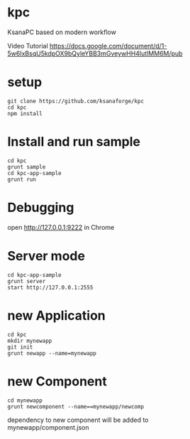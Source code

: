kpc
===

KsanaPC based on modern workflow

Video Tutorial
https://docs.google.com/document/d/1-5w6IxBsqU5kdpOX9bQyleYBB3mGveywHH4IutlMM6M/pub

setup
====
    git clone https://github.com/ksanaforge/kpc
    cd kpc
    npm install

Install and run sample
====
    cd kpc
    grunt sample
    cd kpc-app-sample
    grunt run
    
Debugging
====
open http://127.0.0.1:9222 in Chrome

Server mode
====
    cd kpc-app-sample
    grunt server
    start http://127.0.0.1:2555
    
new Application
====
    cd kpc
    mkdir mynewapp
    git init
    grunt newapp --name=mynewapp
    
new Component
====
    cd mynewapp
    grunt newcomponent --name==mynewapp/newcomp

dependency to new component will be added to mynewapp/component.json

